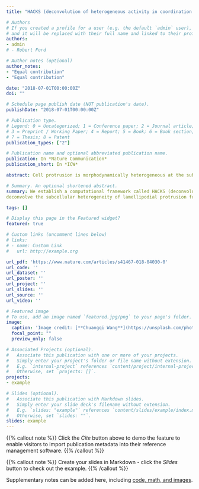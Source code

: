 ```yaml
---
title: "HACKS (deconvolution of heterogeneous activity in coordination of cytoskeleton at the subcellular level)"

# Authors
# If you created a profile for a user (e.g. the default `admin` user), write the username (folder name) here 
# and it will be replaced with their full name and linked to their profile.
authors:
- admin
# - Robert Ford

# Author notes (optional)
author_notes:
- "Equal contribution"
- "Equal contribution"

date: "2018-07-01T00:00:00Z"
doi: ""

# Schedule page publish date (NOT publication's date).
publishDate: "2018-07-01T00:00:00Z"

# Publication type.
# Legend: 0 = Uncategorized; 1 = Conference paper; 2 = Journal article;
# 3 = Preprint / Working Paper; 4 = Report; 5 = Book; 6 = Book section;
# 7 = Thesis; 8 = Patent
publication_types: ["2"]

# Publication name and optional abbreviated publication name.
publication: In *Nature Communication*
publication_short: In *ICW*

abstract: Cell protrusion is morphodynamically heterogeneous at the subcellular level. However, the mechanism of cell protrusion has been understood based on the ensemble average of actin regulator dynamics. Here, we establish a computational framework called HACKS (deconvolution of heterogeneous activity in coordination of cytoskeleton at the subcellular level) to deconvolve the subcellular heterogeneity of lamellipodial protrusion from live cell imaging. HACKS identifies distinct subcellular protrusion phenotypes based on machine-learning algorithms and reveals their underlying actin regulator dynamics at the leading edge. Using our method, we discover “accelerating protrusion”, which is driven by the temporally ordered coordination of Arp2/3 and VASP activities. We validate our finding by pharmacological perturbations and further identify the fine regulation of Arp2/3 and VASP recruitment associated with accelerating protrusion. Our study suggests HACKS can identify specific subcellular protrusion phenotypes susceptible to pharmacological perturbation and reveal how actin regulator dynamics are changed by the perturbation.

# Summary. An optional shortened abstract.
summary: We establish a computational framework called HACKS (deconvolution of heterogeneous activity in coordination of cytoskeleton at the subcellular level) to
deconvolve the subcellular heterogeneity of lamellipodial protrusion from live cell imaging.

tags: []

# Display this page in the Featured widget?
featured: true

# Custom links (uncomment lines below)
# links:
# - name: Custom Link
#   url: http://example.org

url_pdf: 'https://www.nature.com/articles/s41467-018-04030-0'
url_code: ''
url_dataset: ''
url_poster: ''
url_project: ''
url_slides: ''
url_source: ''
url_video: ''

# Featured image
# To use, add an image named `featured.jpg/png` to your page's folder. 
image:
  caption: 'Image credit: [**Chuangqi Wang**](https://unsplash.com/photos/pLCdAaMFLTE)'
  focal_point: ""
  preview_only: false

# Associated Projects (optional).
#   Associate this publication with one or more of your projects.
#   Simply enter your project's folder or file name without extension.
#   E.g. `internal-project` references `content/project/internal-project/index.md`.
#   Otherwise, set `projects: []`.
projects:
- example

# Slides (optional).
#   Associate this publication with Markdown slides.
#   Simply enter your slide deck's filename without extension.
#   E.g. `slides: "example"` references `content/slides/example/index.md`.
#   Otherwise, set `slides: ""`.
slides: example
---
```


{{% callout note %}}
Click the *Cite* button above to demo the feature to enable visitors to import publication metadata into their reference management software.
{{% /callout %}}

{{% callout note %}}
Create your slides in Markdown - click the *Slides* button to check out the example.
{{% /callout %}}

Supplementary notes can be added here, including [code, math, and images](https://wowchemy.com/docs/writing-markdown-latex/).
